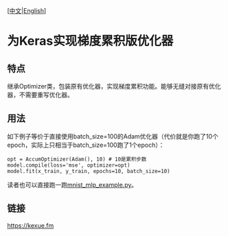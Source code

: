 [<a href="https://github.com/bojone/accum_optimizer_for_keras/blob/master/README.md">中文</a>|<a href="https://github.com/bojone/accum_optimizer_for_keras/blob/master/README_en.md">English</a>]

# 为Keras实现梯度累积版优化器

## 特点

继承Optimizer类，包装原有优化器，实现梯度累积功能。能够无缝对接原有优化器，不需要重写优化器。

## 用法

如下例子等价于直接使用batch_size=100的Adam优化器（代价就是你跑了10个epoch，实际上只相当于batch_size=100跑了1个epoch）：
```
opt = AccumOptimizer(Adam(), 10) # 10是累积步数
model.compile(loss='mse', optimizer=opt)
model.fit(x_train, y_train, epochs=10, batch_size=10)
```
读者也可以直接跑一跑<a href="https://github.com/bojone/accum_optimizer_for_keras/blob/master/mnist_mlp_example.py">mnist_mlp_example.py</a>。

## 链接
https://kexue.fm

